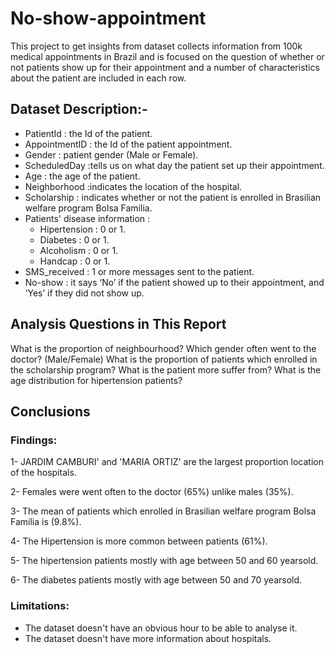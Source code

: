 # No-show-appointment
This project to get insights from dataset collects information from 100k medical appointments in Brazil and is focused on the question of whether or not patients show up for their appointment and a number of characteristics about the patient are included in each row.

## Dataset Description:-

  - PatientId : the Id of the patient.
  - AppointmentID : the Id of the patient appointment.
  - Gender : patient gender (Male or Female).
  - ScheduledDay :tells us on what day the patient set up their appointment.
  - Age : the age of the patient.
  - Neighborhood :indicates the location of the hospital.
  - Scholarship : indicates whether or not the patient is enrolled in Brasilian welfare program Bolsa Família.
  - Patients' disease information :
      - Hipertension : 0 or 1.
      - Diabetes : 0 or 1.
      - Alcoholism : 0 or 1.
      - Handcap : 0 or 1.
  - SMS_received : 1 or more messages sent to the patient.
  - No-show : it says ‘No’ if the patient showed up to their appointment, and ‘Yes’ if they did not show up.
  
## Analysis Questions in This Report
What is the proportion of neighbourhood?
Which gender often went to the doctor? (Male/Female)
What is the proportion of patients which enrolled in the scholarship program?
What is the patient more suffer from?
What is the age distribution for hipertension patients?

## Conclusions
  ### Findings:
  1- JARDIM CAMBURI' and 'MARIA ORTIZ' are the largest proportion location of the hospitals.

  2- Females were went often to the doctor (65%) unlike males (35%).

  3- The mean of patients which enrolled in Brasilian welfare program Bolsa Família is (9.8%).

  4- The Hipertension is more common between patients (61%).

  5- The hipertension patients mostly with age between 50 and 60 yearsold.

  6- The diabetes patients mostly with age between 50 and 70 yearsold.

  ### Limitations:
  - The dataset doesn't have an obvious hour to be able to analyse it.
  - The dataset doesn't have more information about hospitals.
